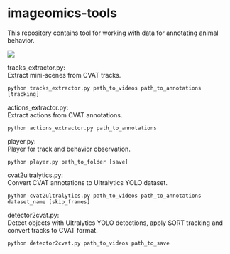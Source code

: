 # imageomics-tools

This repository contains tool for working with data for annotating animal behavior.


![](https://user-images.githubusercontent.com/11778655/220999935-dd190898-7cbc-4e83-acfd-ce9d2b7d24e5.png)

tracks_extractor.py:\
Extract mini-scenes from CVAT tracks.

```
python tracks_extractor.py path_to_videos path_to_annotations [tracking]
```

actions_extractor.py:\
Extract actions from CVAT annotations.

```
python actions_extractor.py path_to_annotations
```

player.py:\
Player for track and behavior observation.

```
python player.py path_to_folder [save]
```

cvat2ultralytics.py:\
Convert CVAT annotations to Ultralytics YOLO dataset.

```
python cvat2ultralytics.py path_to_videos path_to_annotations dataset_name [skip_frames]
```

detector2cvat.py:\
Detect objects with Ultralytics YOLO detections, apply SORT tracking and convert tracks to CVAT format.

```
python detector2cvat.py path_to_videos path_to_save
```
